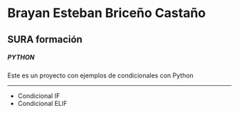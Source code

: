 # Brayan Esteban Briceño Castaño
## SURA formación 
##### PYTHON
Este es un proyecto con ejemplos de condicionales con Python 
***
- Condicional IF
- Condicional ELIF

